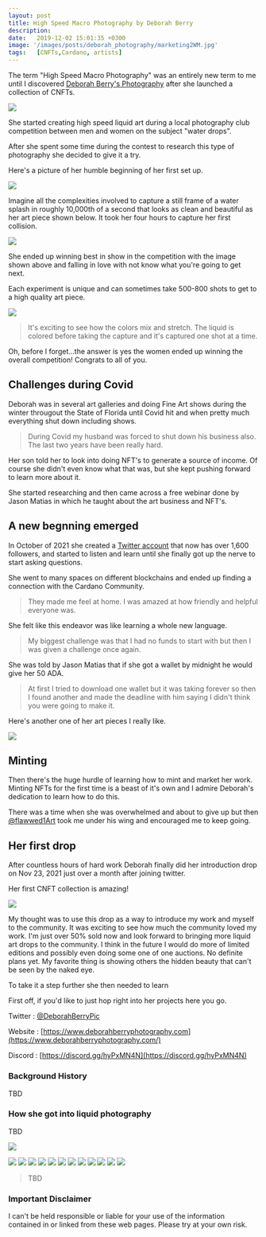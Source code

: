 ```yaml
---
layout: post
title: High Speed Macro Photography by Deborah Berry
description: 
date:   2019-12-02 15:01:35 +0300
image: '/images/posts/deborah_photography/marketing2WM.jpg'
tags:   [CNFTs,Cardano, artists]
---
```


The term "High Speed Macro Photography" was an entirely new term to me until I discovered [Deborah Berry's Photography](https://www.deborahberryphotography.com/) after she launched a collection of CNFTs. 

![](/images/posts/deborah_photography/DSC_3989-1WM.jpg) 

She started creating high speed liquid art during a local photography club competition between men and women on the subject "water drops". 

After she spent some time during the contest to research this type of photography she decided to give it a try.

Here's a picture of her humble beginning of her first set up. 

![](/images/posts/deborah_photography/Screenshot_20211208-123255_2.png) 

Imagine all the complexities involved to capture a still frame of a water splash in roughly 10,000th of a second that looks as clean and beautiful as her art piece shown below. It took her four hours to capture her first collision. 

![](/images/posts/deborah_photography/DSC_5657-1-1WM.jpg) 

She ended up winning best in show in the competition with the image shown above and falling in love with not know what you're going to get next. 

Each experiment is unique and can sometimes take 500-800 shots to get to a high quality art piece. 

![](/images/posts/deborah_photography/Marketing3WM.jpg) 

> It's exciting to see how the colors mix and stretch.  The liquid is colored before taking the capture and it's captured one shot at a time.  

Oh, before I forget...the answer is yes the women ended up winning the overall competition! Congrats to all of you.

## Challenges during Covid
Deborah was in several art galleries and doing Fine Art shows during the winter througout the State of Florida until Covid hit and when pretty much everything shut down including shows.  

> During Covid my husband was forced to shut down his business also. The last two years have been really hard.  

Her son told her to look into doing NFT's to generate a source of income. Of course she didn't even know what that was, but she kept pushing forward to learn more about it. 

She started researching and then came across a free webinar done by Jason Matias in which he taught about the art business and NFT's. 

## A new begnning emerged
In October of 2021 she created a [Twitter account](https://twitter.com/DeborahBerryPic) that now has over 1,600 followers, and started to listen and learn until she finally got up the nerve to start asking questions.  

She went to many spaces on different blockchains and ended up finding a connection with the Cardano Community. 

> They made me feel at home.  I was amazed at how friendly and helpful everyone was.  

She felt like this endeavor was like learning a whole new language.

> My biggest challenge was that I had no funds to start with but then I was given a challenge once again. 

She was told by Jason Matias that if she got a wallet by midnight he would give her 50 ADA.  
> At first I tried to download one wallet but it was taking forever so then I found another and made the deadline with him saying I didn't think you were going to make it.  

Here's another one of her art pieces I really like. 

![](/images/posts/deborah_photography/marketing4WM.jpg) 

## Minting  
Then there's the huge hurdle of learning how to mint and market her work. Minting NFTs for the first time is a beast of it's own and I admire Deborah's dedication to learn how to do this. 

There was a time when she was overwhelmed and about to give up but then [@flawwed1Art](https://twitter.com/flawwed1Art) took me under his wing and encouraged me to keep going.  


## Her first drop
After countless hours of hard work Deborah finally did her introduction drop on Nov 23, 2021 just over a month after joining twitter. 

Her first CNFT collection is amazing!

![](/images/posts/deborah_photography/first_collection.jpg) 

My thought was to use this drop as a way to introduce my work and myself to the community.  It was exciting to see how much the community loved my work.  I'm just over 50% sold now and look forward to bringing more liquid art drops to the community.  I think in the future I would do more of limited editions and possibly even doing some one of one auctions.  No definite plans yet.  My favorite thing is showing others the hidden beauty that can't be seen by the naked eye. 




To take it a step further she then needed to learn 



First off, if you'd like to just hop right into her projects here you go.

Twitter : [@DeborahBerryPic](https://twitter.com/DeborahBerryPic)  

Website : [https://www.deborahberryphotography.com](https://www.deborahberryphotography.com/)

Discord : [https://discord.gg/hyPxMN4N](https://discord.gg/hyPxMN4N)

### Background History
TBD

### How she got into liquid photography
TBD

![](/images/posts/deborah_photography/DSC_3989-1WM.jpg) 

![](/images/posts/deborah_photography/butterflies.jpg) 
![](/images/posts/deborah_photography/DSC_3849-1WM.jpg) 
![](/images/posts/deborah_photography/DSC_3989-1WM.jpg) 
![](/images/posts/deborah_photography/DSC_5657-1-1WM.jpg) 
![](/images/posts/deborah_photography/marketing1WM.jpg) 
![](/images/posts/deborah_photography/marketing2WM.jpg) 
![](/images/posts/deborah_photography/Marketing3WM.jpg) 
![](/images/posts/deborah_photography/marketing4WM.jpg) 
![](/images/posts/deborah_photography/Marketing5WM.jpg) 
![](/images/posts/deborah_photography/Marketing6WM.jpg) 
![](/images/posts/deborah_photography/) 
![](/images/posts/deborah_photography/Screenshot_20211208-123255_2.png) 


> TBD 

### Important Disclaimer
I can't be held responsible or liable for your use of the information contained in or linked from these web pages. Please try at your own risk.
